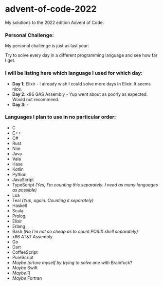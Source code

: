 # advent-of-code-2022
My solutions to the 2022 edition Advent of Code.

### Personal Challenge:
My personal challenge is just as last year:

Try to solve every day in a different programming language and see how far I get.

### I will be listing here which language I used for which day:

- **Day 1**: Elixir - I already wish I could solve more days in Elixir. It seems nice.
- **Day 2**: x86 GAS Assembly - Yup went about as poorly as expected. Would not recommend.
- **Day 3**: -

### Languages I plan to use in no particular order:
- C
- C++
- C#
- Rust
- Nim
- Java
- Vala
- Haxe
- Kotlin
- Python
- JavaScript
- TypeScript *(Yes, I'm counting this separately. I need as many languages as possible)*
- Lua
- Teal *(Yup, again. Counting it separately)*
- Haskell
- Scala
- Prolog
- Elixir
- Erlang
- Bash *(No I'm not so cheap as to count POSIX shell separately)*
- x86 AT&T Assembly
- Go
- Dart
- CoffeeScript
- PureScript
- *Maybe torture myself by trying to solve one with* Brainfuck?
- *Maybe* Swift
- *Maybe* R
- *Maybe* Fortran
